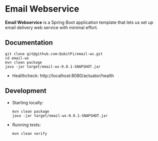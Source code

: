 Email Webservice
================

__Email Webservice__ is a Spring Boot application template that lets us set up email delivery web service with minimal
effort.

Documentation
-------------

```console
git clone git@github.com:QubitPi/email-ws.git
cd email-ws
mvn clean package
java -jar target/email-ws-0.0.1-SNAPSHOT.jar
```

- Healthcheck: http://localhost:8080/actuator/health

Development
-----------

- Starting locally:

  ```console
  mvn clean package
  java -jar target/email-ws-0.0.1-SNAPSHOT.jar
  ```

- Running tests:

  ```console
  mvn clean verify
  ```
